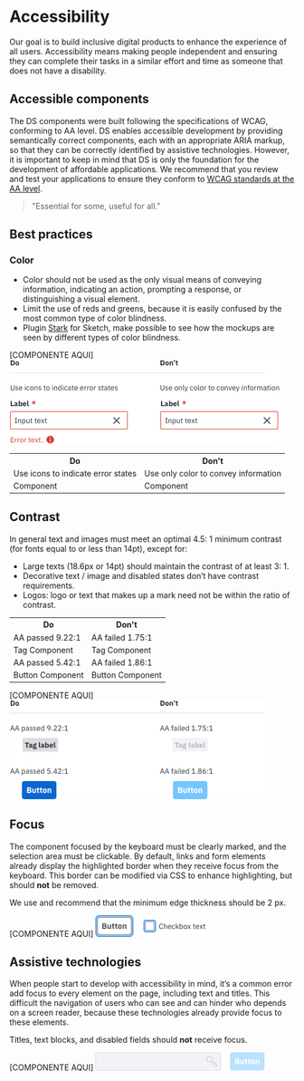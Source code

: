 # Accessibility

Our goal is to build inclusive digital products to enhance the experience of all users. Accessibility means making people independent and ensuring they can complete their tasks in a similar  effort and time  as someone that does not have a disability.

## Accessible components

The DS components were built following the specifications of WCAG, conforming to AA level. DS enables accessible development by providing semantically correct components, each with an appropriate ARIA markup, so that they can be correctly identified by assistive technologies. However, it is important to keep in mind that DS is only the foundation for the development of affordable applications. We recommend that you review and test your applications to ensure they conform to [WCAG standards at the AA level](https://www.w3.org/TR/WCAG20/#conformance).

> "Essential for some, useful for all."


## Best practices

### Color

- Color should not be used as the only visual means of conveying information, indicating an action, prompting a response, or distinguishing a visual element. 
- Limit the use of reds and greens, because it is easily confused by the most common type of color blindness.
- Plugin [Stark](https://www.getstark.co/) for Sketch, make possible to see how the mockups are seen by different types of color blindness.

[COMPONENTE AQUI]![Do/Don't: Use icons to indicate error states](/static/image/accessibility-color.png)

<table>
  <tr>
    <th>Do</th>
    <th>Don't</th> 
  </tr>
  <tr>
    <td>Use icons to indicate error states</td>
    <td>Use only color to convey information</td> 
  </tr>
  <tr>
    <td>Component</td>
    <td>Component</td>
  </tr>
</table>


## Contrast

In general text and images must meet an optimal 4.5: 1 minimum contrast (for fonts equal to or less than 14pt), except for:

- Large texts (18.6px or 14pt) should maintain the contrast of at least 3: 1.
- Decorative text / image and disabled states don’t have contrast requirements.
- Logos: logo or text that makes up a mark need not be within the ratio of contrast.

<table>
  <tr>
    <th>Do</th>
    <th>Don't</th> 
  </tr>
  <tr>
    <td>AA passed 9.22:1</td>
    <td>AA failed 1.75:1</td> 
  </tr>
  <tr>
    <td>Tag Component</td>
    <td>Tag Component</td>
  </tr>
    <tr>
    <td>AA passed 5.42:1</td>
    <td>AA failed 1.86:1</td> 
  </tr>
  <tr>
    <td>Button Component</td>
    <td>Button Component</td>
  </tr>
</table>


[COMPONENTE AQUI]
![Do/Don't: Contrast test on tags and buttons](/static/image/accessibility-contrast.png)

## Focus

The component focused by the keyboard must be clearly marked, and the selection area must be clickable. By default, links and form elements already display the highlighted border when they receive focus from the keyboard. This border can be modified via CSS to enhance highlighting, but should **not** be removed. 

We use and recommend that the minimum edge thickness should be 2 px.

[COMPONENTE AQUI]
![Focus on button and checkbox](/static/image/accessibility-focus.png)

## Assistive technologies

When people start to develop with accessibility in mind, it’s a common error add focus to every element on the page, including text and titles. This difficult the navigation of users who can see and can hinder who depends on a screen reader, because these technologies already provide focus to these elements.

Titles, text blocks, and disabled fields should **not** receive focus.

[COMPONENTE AQUI]
![Disabled field and button](/static/image/accessibility-assistivetech.png)

